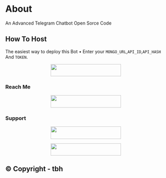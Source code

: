 # About
An Advanced Telegram Chatbot Open Sorce Code
## How To Host
The easiest way to deploy this Bot
• Enter your ```MONGO_URL```,```API_ID```,```API_HASH``` And ```TOKEN```.
<p align="center"><a href="https://heroku.com/deploy?template=https://github.com/FantasticSukhi/chatbot"> <img src="https://img.shields.io/badge/Deploy%20To%20Heroku-black?style=for-the-badge&logo=heroku" width="220" height="38.45"/></a></p>
 
### Reach Me

<p align="center"><a href="https://t.me/MAMBA_AI_CHATBOT"> <img src="https://img.shields.io/badge/Telegram%20Bot-pink?style=for-the-badge" width="220" height="38.45"/></a></p>

### Support 

<p align="center"><a href="https://t.me/MAMBA_KI_DUNIYA"> <img src="https://img.shields.io/badge/%20Void%20Support-pink?style=for-the-badge" width="220" height="38.45"/></a></p>

<p align="center"><a href="https://t.me/MAMBA_BOTS"> <img src="https://img.shields.io/badge/%20Void%20Channel-blue?style=for-the-badge" width="220" height="38.45"/></a></p>

## © Copyright - tbh
